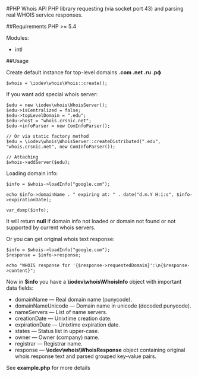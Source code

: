 #PHP Whois API
PHP library requesting (via socket port 43) and parsing real WHOIS service responses.

##Requirements
PHP >= 5.4

Modules:
- intl

##Usage

Create default instance for top-level domains __.com .net .ru .рф__
```
$whois = \iodev\whois\Whois::create();
```

If you want add special whois server:
```
$edu = new \iodev\whois\WhoisServer();
$edu->isCentralized = false;
$edu->topLevelDomain = ".edu";
$edu->host = "whois.crsnic.net";
$edu->infoParser = new ComInfoParser();

// Or via static factory method
$edu = \iodev\whois\WhoisServer::createDistributed(".edu", "whois.crsnic.net", new ComInfoParser());

// Attaching
$whois->addServer($edu);
```

Loading domain info:
```
$info = $whois->loadInfo("google.com");

echo $info->domainName . " expiring at: " . date("d.m.Y H:i:s", $info->expirationDate);

var_dump($info);
```
It will return __null__ if domain info not loaded or domain not found or not supported by current whois servers.

Or you can get original whois text response:
```
$info = $whois->loadInfo("google.com");
$response = $info->response;

echo "WHOIS response for '{$response->requestedDomain}':\n{$response->content}";
```

Now in __$info__ you have a __\iodev\whois\WhoisInfo__ object with important data fields:
- domainName — Real domain name (punycode).
- domainNameUnicode — Domain name in unicode (decoded punycode).
- nameServers — List of name servers.
- creationDate — Unixtime creation date.
- expirationDate — Unixtime expiration date.
- states — Status list in upper-case.
- owner — Owner (company) name.
- registrar — Registrar name.
- response — __\iodev\whois\WhoisResponse__ object containing original whois response text and parsed grouped key-value pairs.


See __example.php__ for more details
